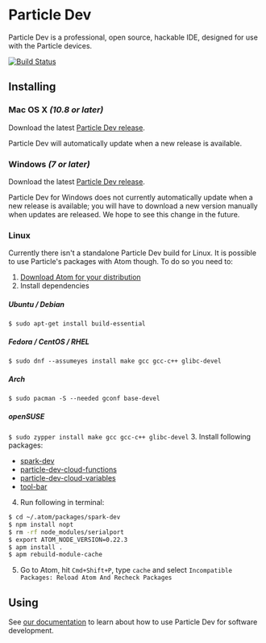 # Particle Dev

Particle Dev is a professional, open source, hackable IDE, designed for use with the Particle devices.

[![Build Status](https://travis-ci.org/spark/spark-dev.svg?branch=master)](https://travis-ci.org/spark/spark-dev)

## Installing

### Mac OS X *(10.8 or later)*

Download the latest [Particle Dev release](https://github.com/spark/spark-dev/releases/latest).

Particle Dev will automatically update when a new release is available.

### Windows *(7 or later)*

Download the latest [Particle Dev release](https://github.com/spark/spark-dev/releases/latest).

Particle Dev for Windows does not currently automatically update when a new release is available; you will have to download a new version manually when updates are released. We hope to see this change in the future.

### Linux

Currently there isn't a standalone Particle Dev build for Linux. It is possible to use Particle's packages with Atom though. To do so you need to:

1. [Download Atom for your distribution](https://github.com/atom/atom/releases/latest)
2. Install dependencies
 ##### Ubuntu / Debian
 `$ sudo apt-get install build-essential`
 
 ##### Fedora / CentOS / RHEL
 `$ sudo dnf --assumeyes install make gcc gcc-c++ glibc-devel`
 
 ##### Arch
 `$ sudo pacman -S --needed gconf base-devel`
 
 ##### openSUSE
 `$ sudo zypper install make gcc gcc-c++ glibc-devel`
3. Install following packages:
  * [spark-dev](https://atom.io/packages/spark-dev)
  * [particle-dev-cloud-functions](https://atom.io/packages/particle-dev-cloud-functions)
  * [particle-dev-cloud-variables](https://atom.io/packages/particle-dev-cloud-variables)
  * [tool-bar](https://atom.io/packages/tool-bar)
4. Run following in terminal:

  ```bash
  $ cd ~/.atom/packages/spark-dev
  $ npm install nopt
  $ rm -rf node_modules/serialport
  $ export ATOM_NODE_VERSION=0.22.3
  $ apm install .
  $ apm rebuild-module-cache
  ```
5. Go to Atom, hit `Cmd+Shift+P`, type `cache` and select `Incompatible Packages: Reload Atom And Recheck Packages`

## Using

See [our documentation](http://docs.particle.io/core/dev) to learn about how to use Particle Dev for software development.
